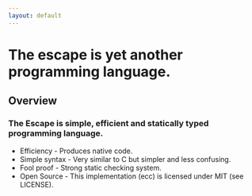 ```yaml
---
layout: default
---
```

# The escape is yet another programming language.

## Overview

### The Escape is simple, efficient and statically typed programming language.
* Efficiency - Produces native code.
* Simple syntax - Very similar to C but simpler and less confusing.
* Fool proof - Strong static checking system.
* Open Source - This implementation (ecc) is licensed under MIT (see LICENSE).
